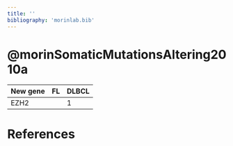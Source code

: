 ```yaml
---
title: ''
bibliography: 'morinlab.bib'
---
```


# @morinSomaticMutationsAltering2010a
|New gene|FL|DLBCL
|:-|:-|:-
|EZH2||1 |1 |

# References

